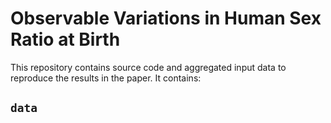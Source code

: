 # Observable Variations in Human Sex Ratio at Birth
This repository contains source code and aggregated input data to reproduce the results in the paper. It contains:
## `data`

